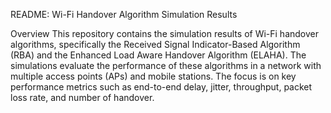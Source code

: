 README: Wi-Fi Handover Algorithm Simulation Results

Overview
This repository contains the simulation results of Wi-Fi handover algorithms, specifically the Received Signal Indicator-Based Algorithm (RBA) and the Enhanced Load Aware Handover Algorithm (ELAHA). The simulations evaluate the performance of these algorithms in a network with multiple access points (APs) and mobile stations. The focus is on key performance metrics such as end-to-end delay, jitter, throughput, packet loss rate, and number of handover.
